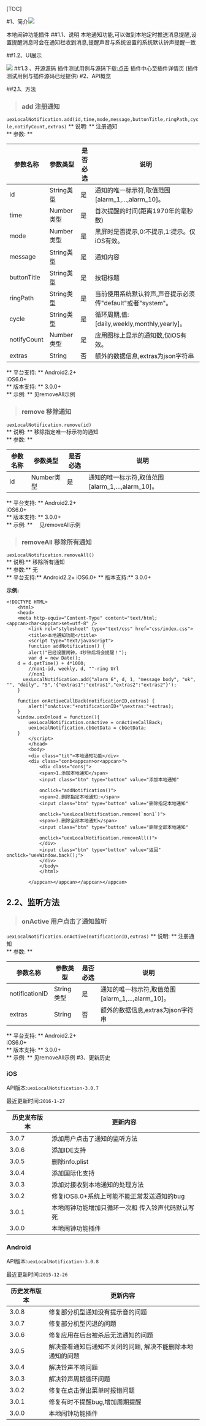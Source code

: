  
[TOC]

#1、简介[![](http://appcan-download.oss-cn-beijing.aliyuncs.com/%E5%85%AC%E6%B5%8B%2Fgf.png)]() 

本地闹钟功能插件
##1.1、说明
本地通知功能,可以做到本地定时推送消息提醒,设置提醒消息时会在通知栏收到消息,提醒声音与系统设置的系统默认铃声提醒一致 

##1.2、UI展示

 ![](http://newdocx.appcan.cn/docximg/115302n2015n6d16w.png)
##1.3 、开源源码
插件测试用例与源码下载:[点击](http://plugin.appcan.cn/details.html?id=176_index) 插件中心至插件详情页 (插件测试用例与插件源码已经提供)
 #2、API概览

 
##2.1、方法

> ### 			add		注册通知		

`uexLocalNotification.add(id,time,mode,message,buttonTitle,ringPath,cycle,notifyCount,extras)`
**	说明:		**
注册通知					
** 			参数:		**

|  参数名称 | 参数类型  | 是否必选  |  说明 |
| ----- | ----- | ----- | ----- |
| id| String类型| 是 |  通知的唯一标示符,取值范围[alarm_1,…,alarm_10]。 |
| time|Number类型 | 是 | 首次提醒的时间(距离1970年的毫秒数)	 |
| mode|Number类型 | 是 | 黑屏时是否提示,0:不提示,1:提示。仅iOS有效。 |
| message|String类型 | 是 | 通知内容 |
| buttonTitle|String类型 | 是 | 按钮标题 |
| ringPath|String类型 | 是 | 当前使用系统默认铃声,声音提示必须传"default"或者"system"。 |
| cycle|String类型 | 是 | 循环周期,值:[daily,weekly,monthly,yearly]。 |
| notifyCount|Number类型 | 是 | 应用图标上显示的通知数,仅iOS有效。 |
| extras | String | 否 | 额外的数据信息,extras为json字符串 |
 
** 			平台支持:		**
Android2.2+					
iOS6.0+					
** 			版本支持:		**
3.0.0+					
**		示例:		**
见removeAll示例					
> ### 		remove	移除通知	

`uexLocalNotification.remove(id)`			
**	说明:	**
移除指定唯一标示符的通知			
**	参数:	**

|  参数名称 | 参数类型  | 是否必选  |  说明 |
| ----- | ----- | ----- | ----- |
| id| Number类型| 是 |  通知的唯一标示符,取值范围[alarm_1,…,alarm_10]。 |
 
**	平台支持:	**
Android2.2+			
iOS6.0+			
**		版本支持:	**
3.0.0+			
**	示例:	**
					　见removeAll示例			
> ### 	removeAll 移除所有通知

`uexLocalNotification.removeAll()`	
**	说明:**
移除所有通知	
** 	参数:**
无	
**  	平台支持:**
Android2.2+	
iOS6.0+	
** 	版本支持:**
3.0.0+	

**示例:**

```
<!DOCTYPE HTML>
    <html>
    <head>
    <meta http-equiv="Content-Type" content="text/html; <appcan>char<appcan>set=utf-8" />
        <link rel="stylesheet" type="text/css" href="css/index.css">
        <title>本地通知功能</title>
        <script type="text/javascript">
        function addNotification() {
		alert("已经设置闹钟，4秒钟后将会提醒！");
		var d = new Date();
    d = d.getTime() + 4*1000;
		//non1-id, weekly, d, ""-ring Url 
		//non1
	  uexLocalNotification.add("alarm_6", d, 1, "message body", "ok", "", "daily", "5",'{"extras1":"extras1","extras2":"extras2"}');
	}
	
	function onActiveCallBack(notificationID,extras) {
		alert("onActive:"+notificationID+"\nextras:"+extras);
	}
	window.uexOnload = function(){
		uexLocalNotification.onActive = onActiveCallBack;
		uexLocalNotification.cbGetData = cbGetData;
	}
        </script>
        </head>
        <body>
        <div class="tit">本地通知功能</div>
        <div class="conb<appcan>or<appcan>">
            <div class="consj">
            <span>1.添加本地通知</span>
            <input class="btn" type="button" value="添加本地通知"
            
            onclick="addNotification()">
            <span>2.删除指定本地通知:</span>
            <input class="btn" type="button" value="删除指定本地通知"
            
            onclick="uexLocalNotification.remove(`non1`)">
            <span>3.删除全部本地通知</span>
            <input class="btn" type="button" value="删除全部本地通知"
            
            onclick="uexLocalNotification.removeAll()">
            </div>
            <input class="btn" type="button" value="返回" onclick="uexWindow.back();">
            </div>
            </body>
            </html>
            
        </appcan></appcan></appcan></appcan>
```
## 2.2、监听方法
> ### onActive		用户点击了通知监听		

`uexLocalNotification.onActive(notificationID,extras)`
**	说明:		**
注册通知					
** 			参数:		**

|  参数名称 | 参数类型  | 是否必选  |  说明 |
| ----- | ----- | ----- | ----- |
| notificationID | String类型| 是 |  通知的唯一标示符,取值范围[alarm_1,…,alarm_10]。 |
| extras | String | 否 | 额外的数据信息,extras为json字符串 |
 
** 			平台支持:		**
Android2.2+					
iOS6.0+					
** 			版本支持:		**
3.0.0+					
**		示例:		**
见removeAll示例
#3、更新历史

### iOS

API版本:`uexLocalNotification-3.0.7`

最近更新时间:`2016-1-27`

| 历史发布版本 | 更新内容 |
| ----- | ----- |
| 3.0.7 | 添加用户点击了通知的监听方法 |
| 3.0.6 | 添加IDE支持 |
| 3.0.5 | 删除info.plist |
| 3.0.4 | 添加国际化支持 |
| 3.0.3 | 添加对接收到本地通知的处理方法 |
| 3.0.2 | 修复iOS8.0+系统上可能不能正常发送通知的bug |
| 3.0.1 | 本地闹钟功能增加只循环一次和 传入铃声代码默认写死 |
| 3.0.0 | 本地闹钟功能插件 |

### Android

API版本:`uexLocalNotification-3.0.8`

最近更新时间:`2015-12-26`

| 历史发布版本 | 更新内容 |
| ----- | ----- |
| 3.0.8 | 修复部分机型通知没有提示音的问题 |
| 3.0.7 | 修复部分机型闪退的问题 |
| 3.0.6 | 修复应用在后台被杀后无法通知的问题 |
| 3.0.5 | 解决查看通知后通知不关闭的问题, 解决不能删除本地通知的问题 |
| 3.0.4 | 解决铃声不响问题 |
| 3.0.3 | 解决铃声周期循环问题 |
| 3.0.2 | 修复在点击弹出菜单时报错问题 |
| 3.0.1 | 修复有时不提醒bug,增加周期提醒 |
| 3.0.0 | 本地闹钟功能插件 |
